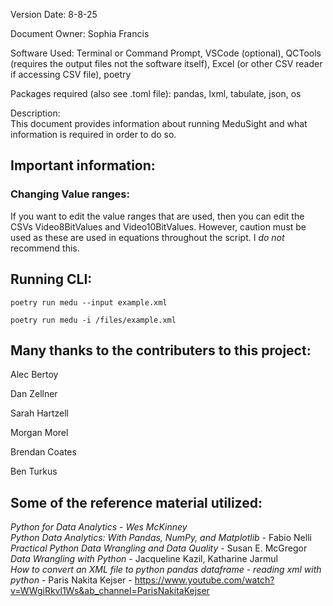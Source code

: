 Version Date: 8-8-25

Document Owner: Sophia Francis <br>

Software Used: Terminal or Command Prompt, VSCode (optional), QCTools (requires the output files not the software itself), Excel (or other CSV reader if accessing CSV file), poetry

Packages required (also see .toml file): pandas, lxml, tabulate, json, os

Description:<br>
This document provides information about running MeduSight and what information is required in order to do so.

## Important information:


### Changing Value ranges:
If you want to edit the value ranges that are used, then you can edit the CSVs Video8BitValues and Video10BitValues. However, caution must be used as these are used in equations throughout the script. I _do not_ recommend this.


## Running CLI:

```
poetry run medu --input example.xml
```
```
poetry run medu -i /files/example.xml
```



## Many thanks to the contributers to this project:

Alec Bertoy

Dan Zellner

Sarah Hartzell

Morgan Morel

Brendan Coates

Ben Turkus





## Some of the reference material utilized:

_Python for Data Analytics - Wes McKinney_ <br>
_Python Data Analytics: With Pandas, NumPy, and Matplotlib_ - Fabio Nelli <br>
_Practical Python Data Wrangling and Data Quality_ - Susan E. McGregor <br>
_Data Wrangling with Python_ - Jacqueline Kazil, Katharine Jarmul <br>
_How to convert an XML file to python pandas dataframe - reading xml with python_ - Paris Nakita Kejser - https://www.youtube.com/watch?v=WWgiRkvl1Ws&ab_channel=ParisNakitaKejser
